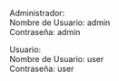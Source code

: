 Administrador:\
Nombre de Usuario: admin\
Contraseña: admin

Usuario:\
Nombre de Usuario: user\
Contraseña: user
